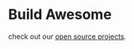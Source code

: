 <!-- ![Github Org](https://user-images.githubusercontent.com/64161383/155892563-e0b41849-9362-4e76-845c-7d9d0392778b.png) -->

# Build Awesome

check out our [open source projects](automation-co/open-source).

